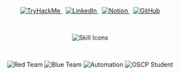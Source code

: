 

<p align="center">
  <a href="https://tryhackme.com/p/OlivierLB" title="TryHackMe" target="_blank">
    <img src="https://img.shields.io/badge/TryHackMe-%23001e2b?style=for-the-badge&logo=tryhackme&logoColor=white" alt="TryHackMe" />
  </a>
  &nbsp;
  <a href="https://www.linkedin.com/in/olivierlebris/" title="LinkedIn" target="_blank">
    <img src="https://img.shields.io/badge/LinkedIn-%230077B5?style=for-the-badge&logo=linkedin&logoColor=white" alt="LinkedIn" />
  </a>
  &nbsp;
  <a href="https://olivierlb.notion.site/d02b251856c34f658eb7b5270332769d" title="Pentest Notes (Notion)" target="_blank">
    <img src="https://img.shields.io/badge/Notion-%23000000?style=for-the-badge&logo=notion&logoColor=white" alt="Notion" />
  </a>
  &nbsp;
  <a href="https://github.com/olebris" title="GitHub" target="_blank">
    <img src="https://img.shields.io/badge/GitHub-%23181717?style=for-the-badge&logo=github&logoColor=white" alt="GitHub" />
  </a>
</p>

<br>

<p align="center">
  <img src="https://skillicons.dev/icons?i=bash,docker,git,python,linux,rust,js,html,php,nginx,mysql,postgres,mongodb,grafana,redis,sqlite" alt="Skill Icons" />
</p>

<br>

<p align="center">
  <img src="https://img.shields.io/badge/-Red_Team-%23e74c3c?style=flat-square" alt="Red Team">
  <img src="https://img.shields.io/badge/-Blue_Team-%233498db?style=flat-square" alt="Blue Team">
  <img src="https://img.shields.io/badge/-Automation-%23f1c40f?style=flat-square" alt="Automation">
  <img src="https://img.shields.io/badge/-OSCP%20Student-%237f8c8d?style=flat-square" alt="OSCP Student">
</p>
